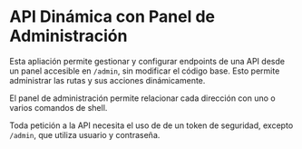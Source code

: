 # API Dinámica con Panel de Administración

Esta apliación permite gestionar y configurar endpoints de una API desde un panel accesible en `/admin`, sin modificar el código base. Esto permite administrar las rutas y sus acciones dinámicamente.

El panel de administración permite relacionar cada dirección con uno o varios comandos de shell.

Toda petición a la API necesita el uso de de un token de seguridad, excepto `/admin`, que utiliza usuario y contraseña.